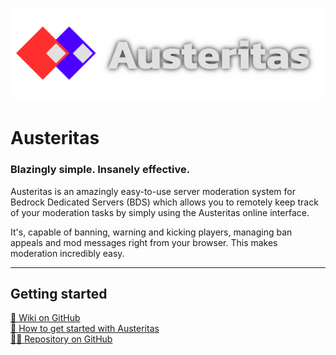 ![Austeritas Logo](https://github.com/AXOMEstudios/austeritas/raw/master/Austeritas%20with%20Text.png)

# Austeritas
### Blazingly simple. Insanely effective.
Austeritas is an amazingly easy-to-use server moderation system for Bedrock Dedicated Servers (BDS) which allows you to remotely keep track of your moderation tasks by simply using the Austeritas online interface.


It's, capable of banning, warning and kicking players, managing ban appeals and mod messages right from your browser. This makes moderation incredibly easy.

---
## Getting started
[📕 Wiki on GitHub](https://github.com/AXOMEstudios/austeritas/wiki)\
[🚀 How to get started with Austeritas](https://github.com/AXOMEstudios/austeritas/wiki/How-to-set-up-Austeritas)\
[👩‍💻 Repository on GitHub](https://github.com/AXOMEstudios/austeritas)